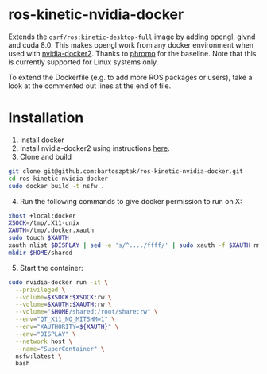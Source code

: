 # ros-kinetic-nvidia-docker
Extends the `osrf/ros:kinetic-desktop-full` image by adding opengl, glvnd and
cuda 8.0. This makes opengl work from any docker environment when used with
[nvidia-docker2](https://github.com/NVIDIA/nvidia-docker). Thanks to
[phromo](https://github.com/phromo/ros-indigo-desktop-full-nvidia) for the
baseline. Note that this is currently supported for Linux systems only.

To extend the Dockerfile (e.g. to add more ROS packages or users), take a
look at the commented out lines at the end of file.

# Installation
1. Install docker
2. Install nvidia-docker2 using instructions
[here](https://github.com/NVIDIA/nvidia-docker).
3. Clone and build
```bash
git clone git@github.com:bartoszptak/ros-kinetic-nvidia-docker.git
cd ros-kinetic-nvidia-docker
sudo docker build -t nsfw .
```
4. Run the following commands to give docker permission to run on X:
```bash
xhost +local:docker
XSOCK=/tmp/.X11-unix
XAUTH=/tmp/.docker.xauth
sudo touch $XAUTH
xauth nlist $DISPLAY | sed -e 's/^..../ffff/' | sudo xauth -f $XAUTH nmerge -
mkdir $HOME/shared
```
5. Start the container:
```bash
sudo nvidia-docker run -it \
  --privileged \
  --volume=$XSOCK:$XSOCK:rw \
  --volume=$XAUTH:$XAUTH:rw \
  --volume="$HOME/shared:/root/share:rw" \
  --env="QT_X11_NO_MITSHM=1" \
  --env="XAUTHORITY=${XAUTH}" \
  --env="DISPLAY" \
  --network host \
  --name="SuperContainer" \
  nsfw:latest \
  bash
```
